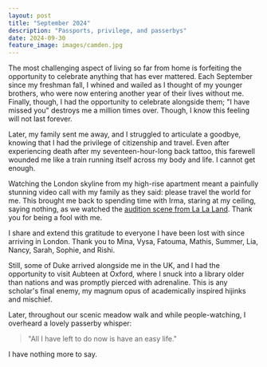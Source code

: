 ```yaml
---
layout: post
title: "September 2024"
description: "Passports, privilege, and passerbys"
date: 2024-09-30
feature_image: images/camden.jpg
---
```


The most challenging aspect of living so far from home is forfeiting the opportunity to celebrate anything that has ever mattered. Each September since my freshman fall, I whined and wailed as I thought of my younger brothers, who were now entering another year of their lives without me. Finally, though, I had the opportunity to celebrate alongside them; "I have missed you" destroys me a million times over. Though, I know this feeling will not last forever.   

<!--more-->

Later, my family sent me away, and I struggled to articulate a goodbye, knowing that I had the privilege of citizenship and travel. Even after experiencing death after my seventeen-hour-long back tattoo, this farewell wounded me like a train running itself across my body and life. I cannot get enough. 

Watching the London skyline from my high-rise apartment meant a painfully stunning video call with my family as they said: please travel the world for me. This brought me back to spending time with Irma, staring at my ceiling, saying nothing, as we watched the [audition scene from La La Land](https://www.youtube.com/watch?v=SL_YMm9C6tw). Thank you for being a fool with me. 

I share and extend this gratitude to everyone I have been lost with since arriving in London. Thank you to Mina, Vysa, Fatouma, Mathis, Summer, Lia, Nancy, Sarah, Sophie, and Rishi. 

Still, some of Duke arrived alongside me in the UK, and I had the opportunity to visit Aubteen at Oxford, where I snuck into a library older than nations and was promptly pierced with adrenaline. This is any scholar's final enemy, my magnum opus of academically inspired hijinks and mischief. 

Later, throughout our scenic meadow walk and while people-watching, I overheard a lovely passerby whisper: 

>"All I have left to do now is have an easy life."

I have nothing more to say. 